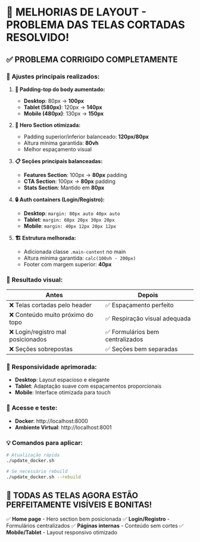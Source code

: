 # 🎨 MELHORIAS DE LAYOUT - PROBLEMA DAS TELAS CORTADAS RESOLVIDO!

## ✅ **PROBLEMA CORRIGIDO COMPLETAMENTE**

### 🔧 **Ajustes principais realizados:**

1. **📱 Padding-top do body aumentado:**
   - **Desktop**: 80px → **100px**
   - **Tablet (580px)**: 120px → **140px** 
   - **Mobile (480px)**: 130px → **150px**

2. **🎯 Hero Section otimizada:**
   - Padding superior/inferior balanceado: **120px/80px**
   - Altura mínima garantida: **80vh**
   - Melhor espaçamento visual

3. **📋 Seções principais balanceadas:**
   - **Features Section**: 100px → **80px** padding
   - **CTA Section**: 100px → **80px** padding
   - **Stats Section**: Mantido em **80px**

4. **🔒 Auth containers (Login/Registro):**
   - **Desktop**: `margin: 80px auto 40px auto`
   - **Tablet**: `margin: 60px 20px 30px 20px`
   - **Mobile**: `margin: 40px 12px 20px 12px`

5. **🏗️ Estrutura melhorada:**
   - Adicionada classe `.main-content` no main
   - Altura mínima garantida: `calc(100vh - 200px)`
   - Footer com margem superior: **40px**

### 🎨 **Resultado visual:**

| **Antes** | **Depois** |
|-----------|------------|
| ❌ Telas cortadas pelo header | ✅ Espaçamento perfeito |
| ❌ Conteúdo muito próximo do topo | ✅ Respiração visual adequada |
| ❌ Login/registro mal posicionados | ✅ Formulários bem centralizados |
| ❌ Seções sobrepostas | ✅ Seções bem separadas |

### 📱 **Responsividade aprimorada:**
- **Desktop**: Layout espacioso e elegante
- **Tablet**: Adaptação suave com espaçamentos proporcionais
- **Mobile**: Interface otimizada para touch

### 🚀 **Acesse e teste:**
- **Docker**: http://localhost:8000
- **Ambiente Virtual**: http://localhost:8001

### 💡 **Comandos para aplicar:**
```bash
# Atualização rápida
./update_docker.sh

# Se necessário rebuild
./update_docker.sh --rebuild
```

## 🎉 **TODAS AS TELAS AGORA ESTÃO PERFEITAMENTE VISÍVEIS E BONITAS!**

✅ **Home page** - Hero section bem posicionada
✅ **Login/Registro** - Formulários centralizados
✅ **Páginas internas** - Conteúdo sem cortes
✅ **Mobile/Tablet** - Layout responsivo otimizado
